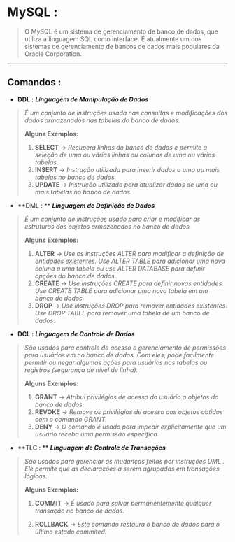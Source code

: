# MySQL :

> O MySQL é um sistema de gerenciamento de banco de dados, que utiliza a linguagem SQL como interface. É atualmente um dos sistemas de gerenciamento de bancos de dados mais populares da Oracle Corporation.

----

## Comandos :

- **DDL :** ***Linguagem de Manipulação de Dados*** 

> *É um conjunto de instruções usada nas consultas e modificações dos dados armazenados nas tabelas do banco de dados.*
>
> **Alguns Exemplos:**
>
> 1. **SELECT**  -> *Recupera linhas do banco de dados e permite a seleção de uma ou várias linhas ou colunas de uma ou várias tabelas.* 
> 2. **INSERT** -> *Instrução utilizada para inserir dados a uma ou mais tabelas no banco de dados.* 
> 3. **UPDATE** -> *Instrução utilizada para atualizar dados de uma ou mais tabelas no banco de dados.*

- **DML : ** ***Linguagem de Definição de Dados***

> *É um conjunto de instruções usado para criar e modificar as estruturas dos objetos armazenados no banco de dados.*
>
> **Alguns Exemplos:**
>
> 1. **ALTER** -> *Use as instruções ALTER para modificar a definição de entidades existentes. Use ALTER TABLE para adicionar uma nova coluna a uma tabela ou use ALTER DATABASE                  para definir opções do banco de dados.*
> 2. **CREATE** -> *Use instruções CREATE para definir novas entidades. Use CREATE TABLE para adicionar uma nova tabela em um banco de dados.*
> 3. **DROP** -> *Use instruções DROP para remover entidades existentes. Use DROP TABLE para remover uma tabela de um banco de dados.*

- **DCL :**  ***Linguagem de Controle de Dados***

> *São usados para controle de acesso e gerenciamento de permissões para usuários em no banco de dados. Com eles, pode facilmente permitir ou negar algumas ações para usuários nas tabelas ou registros (segurança de nível de linha).*
>
> **Alguns Exemplos:**
>
> 1. **GRANT** -> *Atribui privilégios de acesso do usuário a objetos do banco de dados.*
> 2. **REVOKE** -> *Remove os privilégios de acesso aos objetos obtidos com o comando GRANT.*
> 3. **DENY** -> *O comando é usado para impedir explicitamente que um usuário receba uma permissão específica.*

- **TLC : ** ***Linguagem de Controle de Transações***

> *São usados para gerenciar as mudanças feitas por instruções DML . Ele permite que as declarações a serem agrupadas em transações lógicas.*
>
> **Alguns Exemplos:**
>
> 1. **COMMIT** -> *É usado para salvar permanentemente qualquer transação no banco de dados.*
>
> 2. **ROLLBACK** -> *Este comando restaura o banco de dados para o último estado commited.*
>
>     


